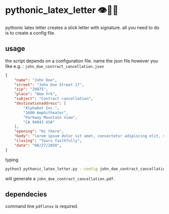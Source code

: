 # pythonic_latex_letter 👁💌🐍
pythonic latex letter creates a slick letter with signature. all you need to do is to create a config file.


## usage
the script depends on a configuration file. name the json file however you like e.g. : `john_doe_contract_cancellation.json`

```json
{
    "name": "John Doe",
    "street": "John Doe Street 17",
    "zip": "29875",
    "place": "New Yrk",
    "subject": "Contract cancellation",
    "destinationaddress": [
        "Alphabet Inc.",
        "1600 Amphitheater",
        "Parkway Mountain View",
        "CA 94043 USA"
    ],
    "opening": "Hi there",
    "body": "lorem ipsum dolor sit amet, consectetur adipiscing elit, sed do eiusmod tempor incididunt ut labore et dolore magna aliqua. Ut enim ad minim veniam, quis nostrud exercitation ullamco laboris nisi ut aliquip ex ea commodo consequat. Duis aute irure dolor in reprehenderit in voluptate velit esse cillum dolore eu fugiat nulla pariatur. Excepteur sint occaecat cupidatat non proident, sunt in culpa qui officia deserunt mollit anim id est laborum.",
    "closing": "Yours faithfully",
    "date": "08/27/2050",
}
```
typing
```bash
python3 pythonic_latex_letter.py --config john_doe_contract_cancellation.json
```
will generate a `john_doe_contract_cancellation.pdf`.
## dependecies
command line `pdflatex` is required.